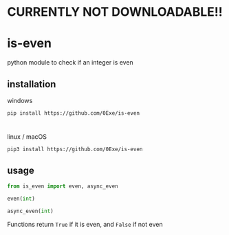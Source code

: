 # CURRENTLY NOT DOWNLOADABLE!!

# is-even
python module to check if an integer is even


## installation

windows
```
pip install https://github.com/0Exe/is-even
```
#
linux / macOS
```
pip3 install https://github.com/0Exe/is-even
```
## usage

```py
from is_even import even, async_even

even(int)

async_even(int)
```

Functions return `True` if it is even, and `False` if not even
